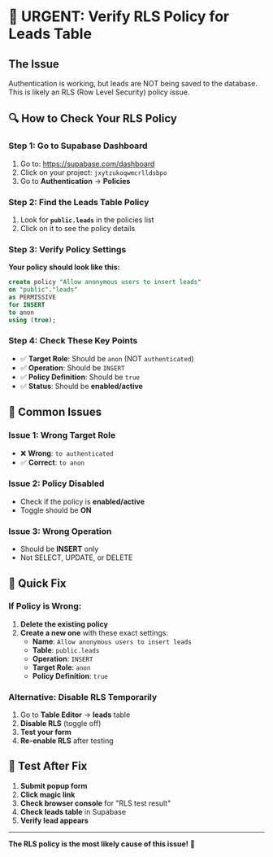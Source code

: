 # 🚨 URGENT: Verify RLS Policy for Leads Table

## **The Issue**
Authentication is working, but leads are NOT being saved to the database. This is likely an RLS (Row Level Security) policy issue.

## **🔍 How to Check Your RLS Policy**

### **Step 1: Go to Supabase Dashboard**
1. Go to: https://supabase.com/dashboard
2. Click on your project: `jxytzukoqwmcrlldsbpo`
3. Go to **Authentication** → **Policies**

### **Step 2: Find the Leads Table Policy**
1. Look for **`public.leads`** in the policies list
2. Click on it to see the policy details

### **Step 3: Verify Policy Settings**
**Your policy should look like this:**
```sql
create policy "Allow anonymous users to insert leads"
on "public"."leads"
as PERMISSIVE
for INSERT
to anon
using (true);
```

### **Step 4: Check These Key Points**
- ✅ **Target Role**: Should be `anon` (NOT `authenticated`)
- ✅ **Operation**: Should be `INSERT`
- ✅ **Policy Definition**: Should be `true`
- ✅ **Status**: Should be **enabled/active**

## **🚨 Common Issues**

### **Issue 1: Wrong Target Role**
- ❌ **Wrong**: `to authenticated`
- ✅ **Correct**: `to anon`

### **Issue 2: Policy Disabled**
- Check if the policy is **enabled/active**
- Toggle should be **ON**

### **Issue 3: Wrong Operation**
- Should be **INSERT** only
- Not SELECT, UPDATE, or DELETE

## **🔧 Quick Fix**

### **If Policy is Wrong:**
1. **Delete the existing policy**
2. **Create a new one** with these exact settings:
   - **Name**: `Allow anonymous users to insert leads`
   - **Table**: `public.leads`
   - **Operation**: `INSERT`
   - **Target Role**: `anon`
   - **Policy Definition**: `true`

### **Alternative: Disable RLS Temporarily**
1. Go to **Table Editor** → **leads** table
2. **Disable RLS** (toggle off)
3. **Test your form**
4. **Re-enable RLS** after testing

## **🧪 Test After Fix**
1. **Submit popup form**
2. **Click magic link**
3. **Check browser console** for "RLS test result"
4. **Check leads table** in Supabase
5. **Verify lead appears**

---

**The RLS policy is the most likely cause of this issue!** 🎯

